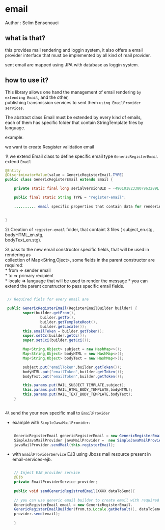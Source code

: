 email
=====

Author : Selim Bensenouci

what is that?
-------------

this provides mail rendering and loggin system, it also offers a email  
provider interface that must be implemented by all kind of mail provider.

sent email are mapped using JPA with database as loggin system.

how to use it?
--------------

This library allows one hand the management of email rendering `by extending Email`, and the other,    
publishing transmission services to sent them `using EmailProvider services`.

The abstract class Email must be extended by every kind of emails,  
each of them has specific folder that contain StringTemplate files by language.  

example:  

we want to create Resgister validation email  

1\ we extend Email class to define specific email type
`GenericRegisterEmail` extend `Email`

```java
@Entity
@DiscriminatorValue(value = GenericRegisterEmail.TYPE)
public class GenericRegisterEmail extends Email {

    private static final long serialVersionUID = -4901018233807963289L;

    public final static String TYPE = "register-email";
    
    .......... email specific properties that contain data for rendering 
    
    
}
```  

2\ Creation of `register-email` folder, that containt 3 files ( subject_en.stg, bodyHTML_en.stg,  
bodyText_en.stg).  

3\ pass to the new email constructor specific fields, that will be used in rendering as   
collection of  Map<String,Oject>, some fields in the parent constructor are required:   
    * from => sender email   
    * to => primary recipient  
    * locale => language that will be used to render the message
    * you can extend the parent constructor to pass specific email fields.   


```java

 // Required fiels for every email are 

 public GenericRegisterEmail(RegisterEmailBuilder builder) {
        super(builder.getFrom(),
                builder.getTo(),
                builder.getTemplateRoot(),
                builder.getLocale());
        this.emailToken = builder.getToken();
        super.setCc(builder.getCc());
        super.setCci(builder.getCci());

        Map<String,Object> subject = new HashMap<>();
        Map<String,Object> bodyHTML = new HashMap<>();
        Map<String,Object> bodyText = new HashMap<>();

        subject.put("emailToken",builder.getToken());
        bodyHTML.put("emailToken",builder.getToken());
        bodyText.put("emailToken",builder.getToken());

        this.params.put(MAIL_SUBJECT_TEMPLATE,subject);
        this.params.put(MAIL_HTML_BODY_TEMPLATE,bodyHTML);
        this.params.put(MAIL_TEXT_BODY_TEMPLATE,bodyText);
    }
    
````  

4\  send the your new specific mail to `EmailProvider`   

* example with `SimpleJavaMailProvider`:

```java

    GenericRegisterEmail genericRegisterEmail = new GenericRegisterEmail(registerEmailData);
    SimpleJavaMailProvider javaMailProvider =  new SimpleJavaMailProvider(fom,to,locale,dataToSend);
    javaMailProvider.sendMail(this.registerEmail);

```

* with `EmailProviderService` EJB using Jboss mail resource present in email-services-ejb.

```java

    // Inject EJB provider service 
    @Ejb 
    private EmailProviderService provider;
    
    public void sendGenericRegistredEmail(XXXX dataToSend){
    
    // you can use generic email builder to create email with required fields
    GenericRegisterEmail email = new GenericRegisterEmail.  
    GenericRegisterEmailBuilder(from,to,Locale.getDefault(), dataToSend).build();   
    provider.send(email);
    
    }
```




